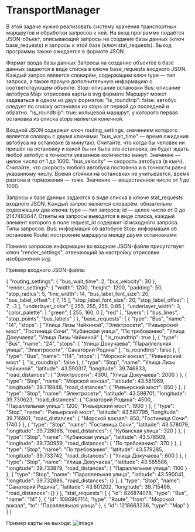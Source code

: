
# TransportManager

В этой задаче нужно реализовать систему хранения транспортных маршрутов и обработки запросов к ней. На вход программе подаётся JSON-объект, описывающий запросы на создание базы данных (ключ base_requests) и запросы к этой базе (ключ stat_requests). Выход программы также ожидается в формате JSON.

Формат ввода базы данных
Запросы на создание объектов в базе данных задаются в виде списка в ключе base_requests входного JSON. Каждый запрос является словарём, содержащим ключ type — тип запроса, а также прочую дополнительную информацию о соответствующем объекте.
  Stop: описание остановки
  Bus: описание автобуса
  Map: отрисовка карты в svg формате
Маршрут может задаваться в одном из двух форматов:
  "is_roundtrip": false: автобус следует по списку остановок из stops от первой до последней и обратно.
  "is_roundtrip": true: кольцевой маршрут, у которого первая остановка из списка stops является конечной.

Входной JSON содержит ключ routing_settings, значением которого является словарь с двумя ключами:
  "bus_wait_time" — время ожидания автобуса на остановке (в минутах). Считайте, что когда бы человек ни пришёл на остановку и какой бы ни была эта остановка, он будет ждать любой автобус в точности указанное количество минут. Значение — целое число от 1 до 1000.
  "bus_velocity" — скорость автобуса (в км/ч). Считайте, что скорость любого автобуса постоянна и в точности равна указанному числу. Время стоянки на остановках не учитывается, время разгона и торможения — тоже. Значение — вещественное число от 1 до 1000.
  
Запросы к базе данных задаются в виде списка в ключе stat_requests входного JSON. Каждый запрос является словарём, обязательно содержащим два ключа:
  type — тип запроса;
  id — целое число от 0 до 2147483647.
Ответы на запросы выводятся в виде списка, каждый элемент которого в поле request_id содержит id исходного запроса.
Типы запросов:
  Bus: информация об автобусе
  Stop: информация об остановке
  Route: построение маршрута между двумя остановками
  
Помимо запросов информации во входном JSON-файле присутствует ключ "render_settings", отвечающий за настройку отрисовки изображения svg.

Пример входного JSON-файла:

{
    "routing_settings": {
        "bus_wait_time": 2,
        "bus_velocity": 30
    },
    "render_settings": {
        "width": 1200,
        "height": 1200,
        "padding": 50,
        "stop_radius": 5,
        "line_width": 14,
        "bus_label_font_size": 20,
        "bus_label_offset": [
            7,
            15
        ],
        "stop_label_font_size": 20,
        "stop_label_offset": [
            7,
            -3
        ],
        "underlayer_color": [
            255,
            255,
            255,
            0.85
        ],
        "underlayer_width": 3,
        "color_palette": [
            "green",
            [
                255,
                160,
                0
            ],
            "red"
        ],
        "layers": [
            "bus_lines",
            "stop_points",
            "bus_labels"
        ]
    },
    "base_requests": [
        {
            "type": "Bus",
            "name": "14",
            "stops": [
                "Улица Лизы Чайкиной",
                "Электросети",
                "Ривьерский мост",
                "Гостиница Сочи",
                "Кубанская улица",
                "По требованию",
                "Улица Докучаева",
                "Улица Лизы Чайкиной"
            ],
            "is_roundtrip": true
        },
        {
            "type": "Bus",
            "name": "24",
            "stops": [
                "Улица Докучаева",
                "Параллельная улица",
                "Электросети",
                "Санаторий Родина"
            ],
            "is_roundtrip": false
        },
        {
            "type": "Bus",
            "name": "114",
            "stops": [
                "Морской вокзал",
                "Ривьерский мост"
            ],
            "is_roundtrip": false
        },
        {
            "type": "Stop",
            "name": "Улица Лизы Чайкиной",
            "latitude": 43.590317,
            "longitude": 39.746833,
            "road_distances": {
                "Электросети": 4300,
                "Улица Докучаева": 2000
            }
        },
        {
            "type": "Stop",
            "name": "Морской вокзал",
            "latitude": 43.581969,
            "longitude": 39.719848,
            "road_distances": {
                "Ривьерский мост": 850
            }
        },
        {
            "type": "Stop",
            "name": "Электросети",
            "latitude": 43.598701,
            "longitude": 39.730623,
            "road_distances": {
                "Санаторий Родина": 4500,
                "Параллельная улица": 1200,
                "Ривьерский мост": 1900
            }
        },
        {
            "type": "Stop",
            "name": "Ривьерский мост",
            "latitude": 43.587795,
            "longitude": 39.716901,
            "road_distances": {
                "Морской вокзал": 850,
                "Гостиница Сочи": 1740
            }
        },
        {
            "type": "Stop",
            "name": "Гостиница Сочи",
            "latitude": 43.578079,
            "longitude": 39.728068,
            "road_distances": {
                "Кубанская улица": 320
            }
        },
        {
            "type": "Stop",
            "name": "Кубанская улица",
            "latitude": 43.578509,
            "longitude": 39.730959,
            "road_distances": {
                "По требованию": 370
            }
        },
        {
            "type": "Stop",
            "name": "По требованию",
            "latitude": 43.579285,
            "longitude": 39.733742,
            "road_distances": {
                "Улица Докучаева": 600
            }
        },
        {
            "type": "Stop",
            "name": "Улица Докучаева",
            "latitude": 43.585586,
            "longitude": 39.733879,
            "road_distances": {
                "Параллельная улица": 1100
            }
        },
        {
            "type": "Stop",
            "name": "Параллельная улица",
            "latitude": 43.590041,
            "longitude": 39.732886,
            "road_distances": {}
        },
        {
            "type": "Stop",
            "name": "Санаторий Родина",
            "latitude": 43.601202,
            "longitude": 39.715498,
            "road_distances": {}
        }
    ],
    "stat_requests": [
        {
            "id": 826874078,
            "type": "Bus",
            "name": "14"
        },
        {
            "id": 1086967114,
            "type": "Route",
            "from": "Морской вокзал",
            "to": "Параллельная улица"
        },
        {
            "id": 1218663236,
            "type": "Map"
        }
    ]
}


Пример карты на выходе:
![image](https://user-images.githubusercontent.com/48561882/112407027-5b999e80-8d26-11eb-9809-6d907d048053.png)
